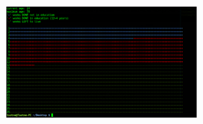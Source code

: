 ![image of output](https://github.com/tsotnep/scripts_for_making_life_easy/blob/master/weeks_left/16-08-05_22:37:09_Selection.png)
